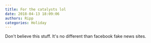 ```yaml
---
title: For the catalysts lol
date: 2018-04-13 18:09:06
authors: Ripp
categories: Holiday
---
```


 Don't believe this stuff. It's no different than facebook fake news sites.